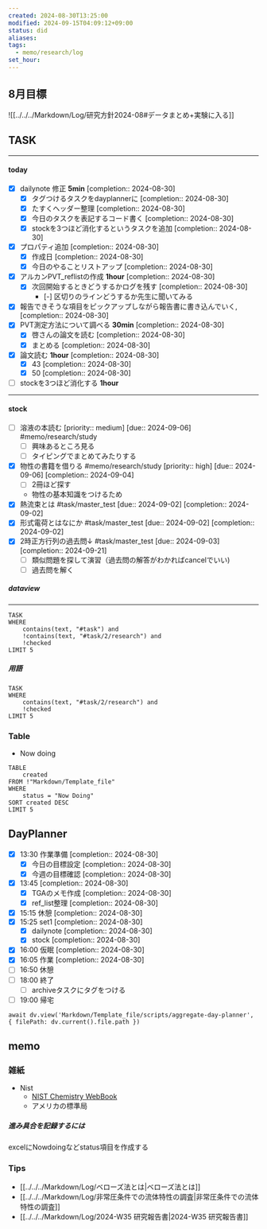 ```yaml
---
created: 2024-08-30T13:25:00
modified: 2024-09-15T04:09:12+09:00
status: did
aliases: 
tags:
  - memo/research/log
set_hour: 
---
```

## 8月目標
![[../../../Markdown/Log/研究方針2024-08#データまとめ+実験に入る]]
## TASK
---
#### today
- [x] dailynote 修正 **5min**  [completion:: 2024-08-30]
	- [x] タグつけるタスクをdayplannerに  [completion:: 2024-08-30]
	- [x] たすくヘッダー整理  [completion:: 2024-08-30]
	- [x] 今日のタスクを表記するコード書く  [completion:: 2024-08-30]
	- [x] stockを3つほど消化するというタスクを追加  [completion:: 2024-08-30]
- [x] プロパティ追加  [completion:: 2024-08-30]
	- [x] 作成日  [completion:: 2024-08-30]
	- [x] 今日のやることリストアップ  [completion:: 2024-08-30]
- [x] アルカンPVT_reflistの作成 **1hour**  [completion:: 2024-08-30]
	- [x] 次回開始するときどうするかログを残す  [completion:: 2024-08-30]
		- [-] 区切りのラインどうするか先生に聞いてみる
- [x] 報告できそうな項目をピックアップしながら報告書に書き込んでいく,  [completion:: 2024-08-30]
- [x] PVT測定方法について調べる **30min**  [completion:: 2024-08-30]
	- [x] 啓さんの論文を読む  [completion:: 2024-08-30]
	- [x] まとめる  [completion:: 2024-08-30]
- [x] 論文読む **1hour**  [completion:: 2024-08-30]
	- [x] 43  [completion:: 2024-08-30]
	- [x] 50  [completion:: 2024-08-30]
- [ ] stockを3つほど消化する **1hour**
---
#### stock
- [ ] 溶液の本読む  [priority:: medium]  [due:: 2024-09-06] #memo/research/study 
	- [ ] 興味あるところ見る
	- [ ] タイピングでまとめてみたりする
- [x] 物性の書籍を借りる #memo/research/study  [priority:: high]  [due:: 2024-09-06]  [completion:: 2024-09-04]
	- [ ] 2冊ほど探す
	- 物性の基本知識をつけるため
- [x] 熱流束とは #task/master_test  [due:: 2024-09-02]  [completion:: 2024-09-02]
- [x] 形式電荷とはなにか #task/master_test  [due:: 2024-09-02]  [completion:: 2024-09-02]
- [x] 2時正方行列の過去問↓ #task/master_test  [due:: 2024-09-03]  [completion:: 2024-09-21]
	- [ ] 類似問題を探して演習（過去問の解答がわかればcancelでいい)
	- [ ] 過去問を解く
##### dataview
---
```dataview
TASK
WHERE 
	contains(text, "#task") and
	!contains(text, "#task/2/research") and
	!checked
LIMIT 5
```
##### 用語
```dataview
TASK
WHERE 
	contains(text, "#task/2/research") and
	!checked
LIMIT 5
```
### Table
- Now doing
```dataview
TABLE
	created
FROM !"Markdown/Template_file"
WHERE
	status = "Now Doing"
SORT created DESC
LIMIT 5
```
## DayPlanner
- [x] 13:30 作業準備  [completion:: 2024-08-30]
	- [x] 今日の目標設定  [completion:: 2024-08-30]
	- [x] 今週の目標確認  [completion:: 2024-08-30]
- [x] 13:45  [completion:: 2024-08-30]
	- [x] TGAのメモ作成  [completion:: 2024-08-30]
	- [x] ref_list整理  [completion:: 2024-08-30]
- [x] 15:15 休憩  [completion:: 2024-08-30]
- [x] 15:25 set1  [completion:: 2024-08-30]
	- [x] dailynote  [completion:: 2024-08-30]
	- [x] stock  [completion:: 2024-08-30]
- [x] 16:00 仮眠  [completion:: 2024-08-30]
- [x] 16:05 作業  [completion:: 2024-08-30]
- [ ] 16:50 休憩
- [ ] 18:00 終了
	- [ ] archiveタスクにタグをつける
- [ ] 19:00 帰宅
```dataviewjs
await dv.view('Markdown/Template_file/scripts/aggregate-day-planner', { filePath: dv.current().file.path })
```
## memo
### 雑紙
- Nist
	- [NIST Chemistry WebBook](https://webbook.nist.gov/chemistry/)
	- アメリカの標準局
##### 進み具合を記録するには
excelにNowdoingなどstatus項目を作成する
#### 
### Tips
- [[../../../Markdown/Log/ベローズ法とは|ベローズ法とは]]
- [[../../../Markdown/Log/非常圧条件での流体特性の調査|非常圧条件での流体特性の調査]]
- [[../../../Markdown/Log/2024-W35 研究報告書|2024-W35 研究報告書]]